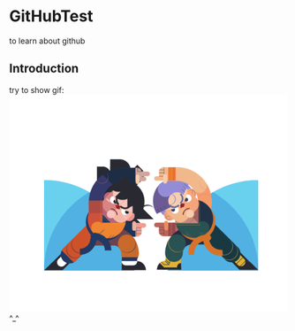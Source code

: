 # GitHubTest
to learn about github
## Introduction
try to show gif:  
![Z gif](https://github.com/EagerCleaverInWind/GitHubTest/blob/master/Z.gif)  
^_^
